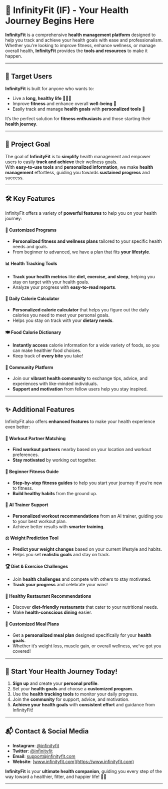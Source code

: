 # 🌟 InfinityFit (IF) - Your Health Journey Begins Here

**InfinityFit** is a comprehensive **health management platform** designed to help you track and achieve your health goals with ease and professionalism.  
Whether you're looking to improve fitness, enhance wellness, or manage overall health, **InfinityFit** provides the **tools and resources** to make it happen.

---

## 🎯 **Target Users**

**InfinityFit** is built for anyone who wants to:

- Live a **long, healthy life** 🏃‍♂️🌱
- Improve **fitness** and enhance overall **well-being** 💪
- Easily track and manage **health goals** with **personalized tools** 🎯

It’s the perfect solution for **fitness enthusiasts** and those starting their **health journey**.

---

## 🚀 **Project Goal**

The goal of **InfinityFit** is to **simplify** health management and empower users to easily **track and achieve** their wellness goals.  
With **easy-to-use tools** and **personalized information**, we make **health management** effortless, guiding you towards **sustained progress** and success.

---

## 🛠️ **Key Features**

InfinityFit offers a variety of **powerful features** to help you on your health journey:

#### 💪 **Customized Programs**
- **Personalized fitness and wellness plans** tailored to your specific health needs and goals.  
- From beginner to advanced, we have a plan that fits **your lifestyle**.

#### 📊 **Health Tracking Tools**
- **Track your health metrics** like **diet, exercise, and sleep**, helping you stay on target with your health goals.  
- Analyze your progress with **easy-to-read reports**.

#### 🍏 **Daily Calorie Calculator**
- **Personalized calorie calculator** that helps you figure out the daily calories you need to meet your personal goals.  
- Helps you stay on track with your **dietary needs**.

#### 🍽️ **Food Calorie Dictionary**
- **Instantly access** calorie information for a wide variety of foods, so you can make healthier food choices.  
- Keep track of **every bite** you take!

#### 💬 **Community Platform**
- Join our **vibrant health community** to exchange tips, advice, and experiences with like-minded individuals.  
- **Support and motivation** from fellow users help you stay inspired.

---

## ✨ **Additional Features**

InfinityFit also offers **enhanced features** to make your health experience even better:

#### 🤝 **Workout Partner Matching**
- **Find workout partners** nearby based on your location and workout preferences.  
- **Stay motivated** by working out together.

#### 🏅 **Beginner Fitness Guide**
- **Step-by-step fitness guides** to help you start your journey if you’re new to fitness.  
- **Build healthy habits** from the ground up.

#### 🤖 **AI Trainer Support**
- **Personalized workout recommendations** from an AI trainer, guiding you to your best workout plan.  
- Achieve better results with **smarter training**.

#### ⚖️ **Weight Prediction Tool**
- **Predict your weight changes** based on your current lifestyle and habits.  
- Helps you set **realistic goals** and stay on track.

#### 🏆 **Diet & Exercise Challenges**
- Join **health challenges** and compete with others to stay motivated.  
- **Track your progress** and celebrate your wins!

#### 🍴 **Healthy Restaurant Recommendations**
- Discover **diet-friendly restaurants** that cater to your nutritional needs.  
- Make **health-conscious dining** easier.

#### 🥗 **Customized Meal Plans**
- Get a **personalized meal plan** designed specifically for your **health goals**.  
- Whether it’s weight loss, muscle gain, or overall wellness, we’ve got you covered!

---

## 📲 **Start Your Health Journey Today!**

1. **Sign up** and create your **personal profile**.
2. Set your **health goals** and choose a **customized program**.
3. Use the **health tracking tools** to monitor your daily progress.
4. Join the **community** for support, advice, and motivation.
5. **Achieve your health goals** with **consistent effort** and guidance from InfinityFit!

---

## 📬 **Contact & Social Media**

- **Instagram**: [@infinityfit](https://www.instagram.com/infinityfit)
- **Twitter**: [@infinityfit](https://twitter.com/infinityfit)
- **Email**: [support@infinityfit.com](mailto:support@infinityfit.com)
- **Website**: [www.infinityfit.com](https://www.infinityfit.com)

**InfinityFit** is your **ultimate health companion**, guiding you every step of the way toward a healthier, fitter, and happier life! 💪🌟

---
